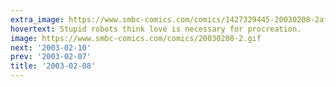 ```yaml
---
extra_image: https://www.smbc-comics.com/comics/1427329445-20030208-2after.png
hovertext: Stupid robots think love is necessary for procreation.
image: https://www.smbc-comics.com/comics/20030208-2.gif
next: '2003-02-10'
prev: '2003-02-07'
title: '2003-02-08'
---
```

